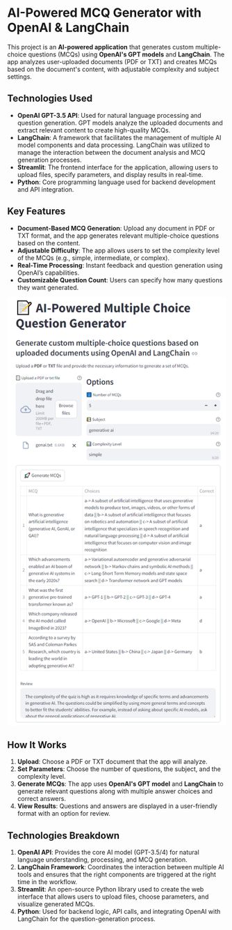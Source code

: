 # AI-Powered MCQ Generator with OpenAI & LangChain

This project is an **AI-powered application** that generates custom multiple-choice questions (MCQs) using **OpenAI's GPT models** and **LangChain**. The app analyzes user-uploaded documents (PDF or TXT) and creates MCQs based on the document's content, with adjustable complexity and subject settings.

## Technologies Used

- **OpenAI GPT-3.5 API**: Used for natural language processing and question generation. GPT models analyze the uploaded documents and extract relevant content to create high-quality MCQs.
- **LangChain**: A framework that facilitates the management of multiple AI model components and data processing. LangChain was utilized to manage the interaction between the document analysis and MCQ generation processes.
- **Streamlit**: The frontend interface for the application, allowing users to upload files, specify parameters, and display results in real-time.
- **Python**: Core programming language used for backend development and API integration.

## Key Features

- **Document-Based MCQ Generation**: Upload any document in PDF or TXT format, and the app generates relevant multiple-choice questions based on the content.
- **Adjustable Difficulty**: The app allows users to set the complexity level of the MCQs (e.g., simple, intermediate, or complex).
- **Real-Time Processing**: Instant feedback and question generation using OpenAI’s capabilities.
- **Customizable Question Count**: Users can specify how many questions they want generated.

![App Screenshot](./screenshot.png) <!-- Replace with the actual path to your screenshot -->

## How It Works

1. **Upload**: Choose a PDF or TXT document that the app will analyze.
2. **Set Parameters**: Choose the number of questions, the subject, and the complexity level.
3. **Generate MCQs**: The app uses **OpenAI's GPT model** and **LangChain** to generate relevant questions along with multiple answer choices and correct answers.
4. **View Results**: Questions and answers are displayed in a user-friendly format with an option for review.


## Technologies Breakdown

1. **OpenAI API**: Provides the core AI model (GPT-3.5/4) for natural language understanding, processing, and MCQ generation.
2. **LangChain Framework**: Coordinates the interaction between multiple AI tools and ensures that the right components are triggered at the right time in the workflow.
3. **Streamlit**: An open-source Python library used to create the web interface that allows users to upload files, choose parameters, and visualize generated MCQs.
4. **Python**: Used for backend logic, API calls, and integrating OpenAI with LangChain for the question-generation process.


